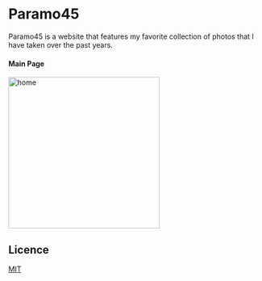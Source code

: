 # Paramo45

Paramo45 is a website that features my favorite collection of photos that I have taken over the past years.

#### Main Page

<img src ='https://i.gyazo.com/1ad51dca030f66cccc6b963eb14d9abc.gif' alt='home' height='300'>

<!-- #### Gallery

<img src ='https://i.gyazo.com/5efde731c1afdf946b3ad6c9b5d4d0c0.gif' alt='gallery'>

#### Image Viewer

<img src ='https://i.gyazo.com/200596583c209a5c31e68127d4f1ce3b.gif' alt='Viewer'>

Link: [Paramo45](https://paramo45-fd869.web.app/) -->

## Licence

[MIT](https://choosealicense.com/licenses/mit/)

